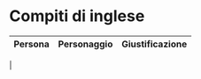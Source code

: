 # Compiti di inglese

|Persona|Personaggio|Giustificazione|
|---|---|---|
|
<!--stackedit_data:
eyJoaXN0b3J5IjpbLTQ4NjIzOTI4XX0=
-->